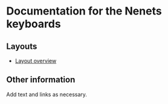 # Documentation for the Nenets keyboards


## Layouts

-   [Layout overview](layout.html)

## Other information

Add text and links as necessary.
